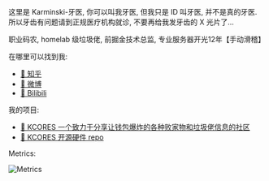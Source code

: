 这里是 Karminski-牙医, 你可以叫我牙医, 但我只是 ID 叫牙医, 并不是真的牙医.   
所以牙齿有问题请到正规医疗机构就诊, 不要再给我发牙齿的 X 光片了...    

职业码农, homelab 级垃圾佬, 前掘金技术总监, 专业服务器开光12年【手动滑稽】  

在哪里可以找到我:

- [🍧 知乎](https://www.zhihu.com/people/karminski/posts)  
- [🍦 微博](https://weibo.com/2169039837)  
- [🍫 Bilibili](https://space.bilibili.com/450407615)  

我的项目:

- [🍰 KCORES 一个致力于分享让钱包爆炸的各种败家物和垃圾佬信息的社区](https://kcores.com/reading)
- [🍭 KCORES 开源硬件 repo](https://github.com/kcores)

Metrics:  

![Metrics](https://metrics.lecoq.io/karminski?template=classic&base.header=0&base.activity=0&base.community=0&base.repositories=0&base.metadata=0&isocalendar=1&languages=1&isocalendar.duration=full-year&config.timezone=Asia%2FShanghai)

<!--
**karminski/karminski** is a ✨ _special_ ✨ repository because its `README.md` (this file) appears on your GitHub profile.

Here are some ideas to get you started:

- 🔭 I’m currently working on ...
- 🌱 I’m currently learning ...
- 👯 I’m looking to collaborate on ...
- 🤔 I’m looking for help with ...
- 💬 Ask me about ...
- 📫 How to reach me: ...
- 😄 Pronouns: ...
- ⚡ Fun fact: ...
-->
